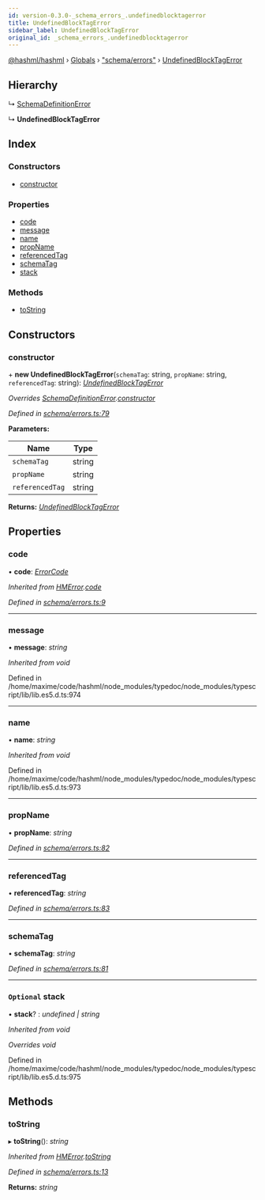 ```yaml
---
id: version-0.3.0-_schema_errors_.undefinedblocktagerror
title: UndefinedBlockTagError
sidebar_label: UndefinedBlockTagError
original_id: _schema_errors_.undefinedblocktagerror
---
```


[@hashml/hashml](../index.md) › [Globals](../globals.md) › ["schema/errors"](../modules/_schema_errors_.md) › [UndefinedBlockTagError](_schema_errors_.undefinedblocktagerror.md)

## Hierarchy

  ↳ [SchemaDefinitionError](_schema_errors_.schemadefinitionerror.md)

  ↳ **UndefinedBlockTagError**

## Index

### Constructors

* [constructor](_schema_errors_.undefinedblocktagerror.md#constructor)

### Properties

* [code](_schema_errors_.undefinedblocktagerror.md#code)
* [message](_schema_errors_.undefinedblocktagerror.md#message)
* [name](_schema_errors_.undefinedblocktagerror.md#name)
* [propName](_schema_errors_.undefinedblocktagerror.md#propname)
* [referencedTag](_schema_errors_.undefinedblocktagerror.md#referencedtag)
* [schemaTag](_schema_errors_.undefinedblocktagerror.md#schematag)
* [stack](_schema_errors_.undefinedblocktagerror.md#optional-stack)

### Methods

* [toString](_schema_errors_.undefinedblocktagerror.md#tostring)

## Constructors

###  constructor

\+ **new UndefinedBlockTagError**(`schemaTag`: string, `propName`: string, `referencedTag`: string): *[UndefinedBlockTagError](_schema_errors_.undefinedblocktagerror.md)*

*Overrides [SchemaDefinitionError](_schema_errors_.schemadefinitionerror.md).[constructor](_schema_errors_.schemadefinitionerror.md#constructor)*

*Defined in [schema/errors.ts:79](https://github.com/hashml/hashml/blob/6983021/src/schema/errors.ts#L79)*

**Parameters:**

Name | Type |
------ | ------ |
`schemaTag` | string |
`propName` | string |
`referencedTag` | string |

**Returns:** *[UndefinedBlockTagError](_schema_errors_.undefinedblocktagerror.md)*

## Properties

###  code

• **code**: *[ErrorCode](../enums/_schema_errors_.errorcode.md)*

*Inherited from [HMError](_schema_errors_.hmerror.md).[code](_schema_errors_.hmerror.md#code)*

*Defined in [schema/errors.ts:9](https://github.com/hashml/hashml/blob/6983021/src/schema/errors.ts#L9)*

___

###  message

• **message**: *string*

*Inherited from void*

Defined in /home/maxime/code/hashml/node_modules/typedoc/node_modules/typescript/lib/lib.es5.d.ts:974

___

###  name

• **name**: *string*

*Inherited from void*

Defined in /home/maxime/code/hashml/node_modules/typedoc/node_modules/typescript/lib/lib.es5.d.ts:973

___

###  propName

• **propName**: *string*

*Defined in [schema/errors.ts:82](https://github.com/hashml/hashml/blob/6983021/src/schema/errors.ts#L82)*

___

###  referencedTag

• **referencedTag**: *string*

*Defined in [schema/errors.ts:83](https://github.com/hashml/hashml/blob/6983021/src/schema/errors.ts#L83)*

___

###  schemaTag

• **schemaTag**: *string*

*Defined in [schema/errors.ts:81](https://github.com/hashml/hashml/blob/6983021/src/schema/errors.ts#L81)*

___

### `Optional` stack

• **stack**? : *undefined | string*

*Inherited from void*

*Overrides void*

Defined in /home/maxime/code/hashml/node_modules/typedoc/node_modules/typescript/lib/lib.es5.d.ts:975

## Methods

###  toString

▸ **toString**(): *string*

*Inherited from [HMError](_schema_errors_.hmerror.md).[toString](_schema_errors_.hmerror.md#tostring)*

*Defined in [schema/errors.ts:13](https://github.com/hashml/hashml/blob/6983021/src/schema/errors.ts#L13)*

**Returns:** *string*
